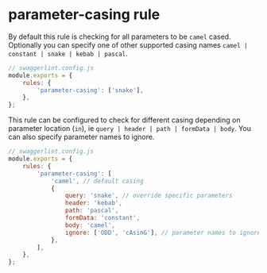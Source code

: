 # parameter-casing rule

By default this rule is checking for all parameters to be `camel` cased. Optionally you can specify one of other supported casing names `camel | constant | snake | kebab | pascal`.

```js
// swaggerlint.config.js
module.exports = {
    rules: {
        'parameter-casing': ['snake'],
    },
};
```


This rule can be configured to check for different casing depending on parameter location (`in`), ie `query | header | path | formData | body`. You can also specify parameter names to ignore.

```js
// swaggerlint.config.js
module.exports = {
    rules: {
        'parameter-casing': [
            'camel', // default casing
            {
                query: 'snake', // override specific parameters
                header: 'kebab',
                path: 'pascal',
                formData: 'constant',
                body: 'camel',
                ignore: ['ODD', 'cAsinG'], // parameter names to ignore
            },
        ],
    },
};
```
